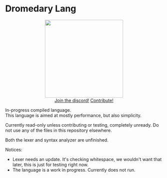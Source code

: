 # Dromedary Lang

<div align="center">
    <img src="https://github.com/VideoCarp/dromedary-lang/blob/main/files/1498B073-7C4E-48E5-BC42-1B3968053214.jpeg" width=250 height=250><br>
  <a href="https://discord.gg/PhES3kc">Join the discord!</a>    <a href="https://github.com/VideoCarp/dromedary-lang/blob/main/CONTRIBUTING.md">Contribute!</a>
  
</div>
                                                                                                                                      
In-progress compiled language.<br>
This language is aimed at mostly performance, but also simplicity.

Currently read-only unless contributing or testing, completely unready.
Do not use any of the files in this repository elsewhere.

Both the lexer and syntax analyzer are unfinished.

Notices:<br>
* Lexer needs an update.
It's checking whitespace, we wouldn't want that later, this is just for testing right now.
* The language is a work in progress.
Currently does not run.
